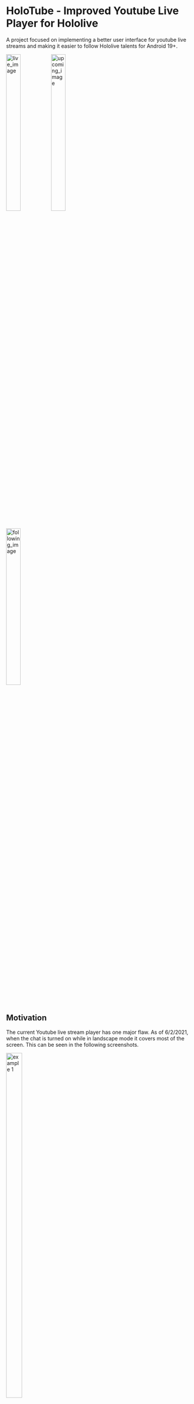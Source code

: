 # HoloTube - Improved Youtube Live Player for Hololive

A project focused on implementing a better user interface for youtube live streams and making it easier to follow Hololive talents for Android 19+.

<div style="display: inline-block">
<img src="https://i.imgur.com/TgX78k8.png" alt="live_image" width="33%" /> 
<img src="https://i.imgur.com/Y9pqjna.png" alt="upcoming_image" width="33%"/>
 <img src="https://i.imgur.com/yzphKen.png" alt="following_image" width="33%"/>
</div>

## Motivation

The current Youtube live stream player has one major flaw. As of 6/2/2021, when the chat is turned on while in landscape mode it covers most of the screen. This can be seen in the following screenshots.

<div style="display: inline-block">
<img src="https://i.imgur.com/uee92x6.png" alt="example 1" width="49%"/> 
<img src="https://i.imgur.com/q9r81Fc.jpg" alt="example 2" width="49%"/>
</div>

</br>
Notice how the chat and donations blocks half of the content. This purpose of this app is to address this problem and make following Hololive streams much easier.

## Implementation

This app implements an user interface similar to the [twitch app](https://play.google.com/store/apps/details?id=tv.twitch.android.app&hl=en_CA&gl=US) for a better viewing experience.

<div style="display: inline-block">
<img src="https://i.imgur.com/JsZ6ZYZ.png" alt="app_live_screen" width="49%">
<img src="https://i.imgur.com/C2WDwlw.png" alt="app_live_screen" width="49%">
</div>

## Features
* Chat displayed **_beside_** stream instead of directly over
* View all live streams from Hololive talents
* Keep up with all the scheduled streams
* Ability to follow all your favourite streamers 

## Possible Improvements
* Get notification when followed streamer is live
* Ability to type in chat instead of it being read on only
* Integrate youtube and youtube OAuth api
* Use MVVM structure for app instead of viewmodel communicating directly with data
* Add search functionality 

## Open-source Libraries Used
* [Glide](https://github.com/bumptech/glide) for displaying thumbnail and profile pictures
* [HoloAPI](https://github.com/holofans/holoapi) a REST api for Hololive streamer data
* [Retrofit2](https://github.com/square/retrofit) for requesting data from the REST api
* [Moshi](https://github.com/square/moshi/) for parsing JSON data 
* AndroidX and JetPack for ViewModels, Navigation, Toolbars, etc...

